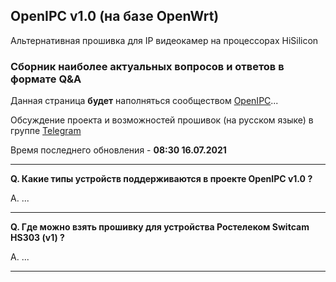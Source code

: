 ## OpenIPC v1.0 (на базе OpenWrt)

Альтернативная прошивка для IP видеокамер на процессорах HiSilicon

### Сборник наиболее актуальных вопросов и ответов в формате Q&A

Данная страница **будет** наполняться сообществом [OpenIPC](https://openipc.org)...

Обсуждение проекта и возможностей прошивок (на русском языке) в группе [Telegram](https://t.me/openipc_modding)

Время последнего обновления - **08:30 16.07.2021**

-----

**Q. Какие типы устройств поддерживаются в проекте OpenIPC v1.0 ?**

A. ...

-----

**Q. Где можно взять прошивку для устройства Ростелеком Switcam HS303 (v1) ?**

A. ...

-----
